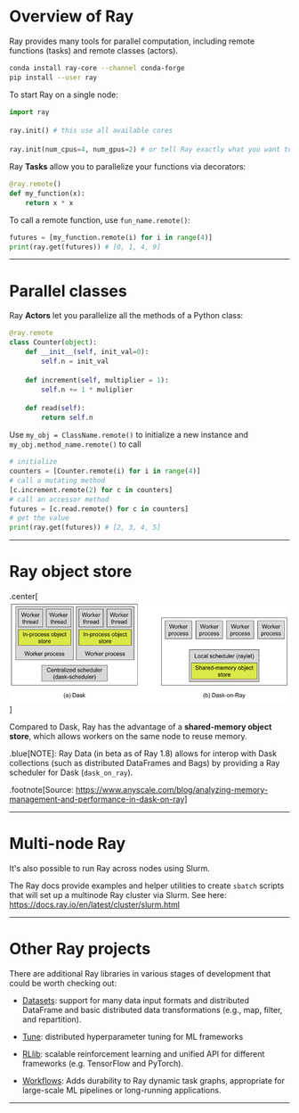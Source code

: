 # Overview of Ray
Ray provides many tools for parallel computation, including remote functions (tasks) and remote classes (actors).

```sh
conda install ray-core --channel conda-forge
pip install --user ray
```

To start Ray on a single node:

```py
import ray

ray.init() # this use all available cores

ray.init(num_cpus=4, num_gpus=2) # or tell Ray exactly what you want to use
```

Ray **Tasks** allow you to parallelize your functions via decorators:

```py
@ray.remote()
def my_function(x):
    return x * x
```

To call a remote function, use `fun_name.remote()`:
```py
futures = [my_function.remote(i) for i in range(4)]
print(ray.get(futures)) # [0, 1, 4, 9]
```

---
# Parallel classes

Ray **Actors** let you parallelize all the methods of a Python class:
```py
@ray.remote
class Counter(object):
    def __init__(self, init_val=0):
        self.n = init_val

    def increment(self, multiplier = 1):
        self.n += 1 * muliplier

    def read(self):
        return self.n
```

Use `my_obj = ClassName.remote()` to initialize a new instance and `my_obj.method_name.remote()` to call
```py
# initialize
counters = [Counter.remote(i) for i in range(4)]
# call a mutating method
[c.increment.remote(2) for c in counters]
# call an accessor method
futures = [c.read.remote() for c in counters]
# get the value
print(ray.get(futures)) # [2, 3, 4, 5]
```
---
# Ray object store

.center[![Ray object store](images/ray-vs-dask.png)]

Compared to Dask, Ray has the advantage of a **shared-memory object store**, which allows workers on the same node to reuse memory.

.blue[NOTE]: Ray Data (in beta as of Ray 1.8) allows for interop with Dask collections (such as distributed DataFrames and Bags) by providing a Ray scheduler for Dask (`dask_on_ray`).

.footnote[Source: https://www.anyscale.com/blog/analyzing-memory-management-and-performance-in-dask-on-ray]

---
# Multi-node Ray

It's also possible to run Ray across nodes using Slurm.

The Ray docs provide examples and helper utilities to create `sbatch` scripts that will set up a multinode Ray cluster via Slurm. See here: https://docs.ray.io/en/latest/cluster/slurm.html

---
# Other Ray projects

There are additional Ray libraries in various stages of development that could be worth checking out:

- [Datasets](https://docs.ray.io/en/latest/data/dataset.html): support for many data input formats and distributed DataFrame and basic distributed data transformations (e.g., map, filter, and repartition).

- [Tune](https://docs.ray.io/en/latest/tune/index.html): distributed hyperparameter tuning for ML frameworks

- [RLlib](https://docs.ray.io/en/latest/rllib.html): scalable reinforcement learning and unified API for different frameworks (e.g. TensorFlow and PyTorch).

- [Workflows](https://docs.ray.io/en/latest/workflows/concepts.html): Adds durability to Ray dynamic task graphs, appropriate for large-scale ML pipelines or long-running applications.

---
